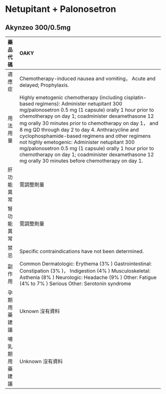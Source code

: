 # Netupitant + Palonosetron

## Akynzeo 300/0.5mg

| 藥品代碼       | OAKY                                                                                                                                                                                                                                                                                                                                                                                                                                                                                                                                                                                            |
|:---------------|:------------------------------------------------------------------------------------------------------------------------------------------------------------------------------------------------------------------------------------------------------------------------------------------------------------------------------------------------------------------------------------------------------------------------------------------------------------------------------------------------------------------------------------------------------------------------------------------------|
| 適應症         | Chemotherapy-induced nausea and vomiting， Acute and delayed; Prophylaxis.                                                                                                                                                                                                                                                                                                                                                                                                                                                                                                                      |
| 用法用量       | Highly emetogenic chemotherapy (including cisplatin-based regimens): Administer netupitant 300 mg/palonosetron 0.5 mg (1 capsule) orally 1 hour prior to chemotherapy on day 1; coadminister dexamethasone 12 mg orally 30 minutes prior to chemotherapy on day 1， and 8 mg QD through day 2 to day 4. Anthracycline and cyclophosphamide-based regimens and other regimens not highly emetogenic: Administer netupitant 300 mg/palonosetron 0.5 mg (1 capsule) orally 1 hour prior to chemotherapy on day 1; coadminister dexamethasone 12 mg orally 30 minutes before chemotherapy on day 1. |
| 肝功能異常     | 需調整劑量                                                                                                                                                                                                                                                                                                                                                                                                                                                                                                                                                                                      |
| 腎功能異常     | 需調整劑量                                                                                                                                                                                                                                                                                                                                                                                                                                                                                                                                                                                      |
| 禁忌           | Specific contraindications have not been determined.                                                                                                                                                                                                                                                                                                                                                                                                                                                                                                                                            |
| 副作用         | Common Dermatologic: Erythema (3% ) Gastrointestinal: Constipation (3% )， Indigestion (4% ) Musculoskeletal: Asthenia (8% ) Neurologic: Headache (9% ) Other: Fatigue (4% to 7% ) Serious Other: Serotonin syndrome                                                                                                                                                                                                                                                                                                                                                                            |
| 孕期用藥建議   | Uknown 沒有資料                                                                                                                                                                                                                                                                                                                                                                                                                                                                                                                                                                                 |
| 哺乳期用藥建議 | Unknown 沒有資料                                                                                                                                                                                                                                                                                                                                                                                                                                                                                                                                                                                |

